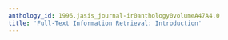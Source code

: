 ```yaml
---
anthology_id: 1996.jasis_journal-ir0anthology0volumeA47A4.0
title: 'Full-Text Information Retrieval: Introduction'
---
```

